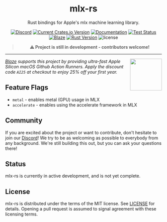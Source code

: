 <div align="center">
<h1><b>mlx-rs</b></h1>

Rust bindings for Apple's mlx machine learning library.

[![Discord](https://img.shields.io/discord/1176807732473495552.svg?color=7289da&&logo=discord)](https://discord.gg/jZvTsxDX49)
[![Current Crates.io Version](https://img.shields.io/crates/v/mlx-sys.svg)](https://crates.io/crates/mlx-sys)
[![Documentation](https://img.shields.io/badge/docs-latest-blue)]()
[![Test Status](https://github.com/oxideai/mlx-rs/actions/workflows/validate.yml/badge.svg)](https://github.com/oxideai/mlx-rs/actions/workflows/validate.yml)
[![Blaze](https://runblaze.dev/gh/307493885959233117281096297203102330146/badge.svg)](https://runblaze.dev)
[![Rust Version](https://img.shields.io/badge/Rust-1.75.0+-blue)](https://releases.rs/docs/1.75.0)
![license](https://shields.io/badge/license-MIT-blue)

> **⚠️ Project is still in development - contributors welcome!**

---

<div align="left" valign="middle">
<a href="https://runblaze.dev">
 <picture>
   <source media="(prefers-color-scheme: dark)" srcset="https://www.runblaze.dev/logo_dark.png">
   <img align="right" src="https://www.runblaze.dev/logo_light.png" height="102px"/>
 </picture>
</a>

<br style="display: none;"/>

_[Blaze](https://runblaze.dev) supports this project by providing ultra-fast Apple Silicon macOS Github Action Runners. Apply the discount code `AI25` at checkout to enjoy 25% off your first year._

</div>

</div>

## Feature Flags

* `metal` - enables metal (GPU) usage in MLX
* `accelerate` - enables using the accelerate framework in MLX

## Community

If you are excited about the project or want to contribute, don't hesitate to join our [Discord](https://discord.gg/jZvTsxDX49)!
We try to be as welcoming as possible to everybody from any background. We're still building this out, but you can ask your questions there!

## Status

mlx-rs is currently in active development, and is not yet complete.

## License

mlx-rs is distributed under the terms of the MIT license. See [LICENSE](./LICENSE) for details.
Opening a pull request is assumed to signal agreement with these licensing terms.
